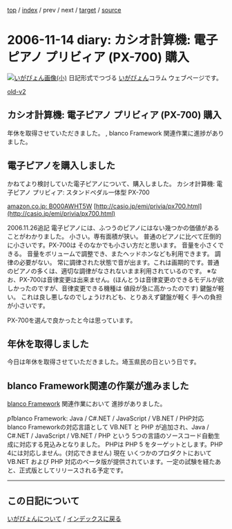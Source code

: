 [top](https://igapyon.github.io/diary/) 
 / [index](https://igapyon.github.io/diary/2006/index.html) 
 / prev 
 / next 
 / [target](https://igapyon.github.io/diary/2006/ig061114.html) 
 / [source](https://github.com/igapyon/diary/blob/gh-pages/2006/ig061114.html.src.md) 

2006-11-14 diary: カシオ計算機: 電子ピアノ プリビィア (PX-700) 購入
=====================================================================================================
[![いがぴょん画像(小)](https://igapyon.github.io/diary/images/iga200306s.jpg "いがぴょん")](https://igapyon.github.io/diary/memo/memoigapyon.html) 日記形式でつづる [いがぴょん](https://igapyon.github.io/diary/memo/memoigapyon.html)コラム ウェブページです。

[old-v2](ig061114-orig.html)

## カシオ計算機: 電子ピアノ プリビィア (PX-700) 購入

年休を取得させていただきました。 , blanco Framework 関連作業に進捗がありました。






## 電子ピアノを購入しました


かねてより検討していた電子ピアノについて、購入しました。
カシオ計算機: 電子ピアノ プリビィア: スタンドペダル一体型 PX-700
  


[amazon.co.jp: B000AWHT5W](http://www.amazon.co.jp/exec/obidos/ASIN/B000AWHT5W/igapyondiary-22)
  [http://casio.jp/emi/privia/px700.html](http://casio.jp/emi/privia/px700.html)


2006.11.26追記 電子ピアノには、ふつうのピアノにはない幾つかの価値があることがわかりました。
小さい。専有面積が狭い。
  普通のピアノに比べて圧倒的に小さいです。PX-700は そのなかでも小さい方だと思います。
  音量を小さくできる。
  音量をボリュームで調整でき、またヘッドホンなども利用できます。
  調律の必要がない。
  常に調律された状態で音が出ます。これは画期的です。普通のピアノの多くは、適切な調律がなされないまま利用されているのです。
  ※なお、PX-700は音律変更は出来ません。(ほんとうは音律変更のできるモデルが欲しかったのですが、音律変更できる機種は 値段が急に高かったのです)
  鍵盤が軽い。
  これは良し悪しなのでしょうけれども、とりあえず鍵盤が軽く 手への負担が小さいです。


PX-700を選んで良かったと今は思っています。

## 年休を取得しました


今日は年休を取得させていただきました。埼玉県民の日という日です。

## blanco Framework関連の作業が進みました


[blanco Framework](http://www.igapyon.jp/blanco/blanco.ja.html) 関連作業において 進捗がありました。

*p1*blanco Framework: Java / C#.NET / JavaScript / VB.NET / PHP対応
blanco Frameworkの対応言語として VB.NET と PHP が追加され、Java / C#.NET / JavaScript / VB.NET / PHP という 5つの言語のソースコード自動生成に対応する見込みとなりました。
PHPは PHP 5 をターゲットとします。PHP 4には対応しません。(対応できません)
現在 いくつかのプロダクトにおいて VB.NET および PHP 対応のベータ版が提供されています。一定の試験を経たあと、正式版としてリリースされる予定です。


----------------------------------------------------------------------------------------------------

## この日記について
[いがぴょんについて](https://igapyon.github.io/diary/memo/memoigapyon.html) / [インデックスに戻る](https://igapyon.github.io/diary/idxall.html)

